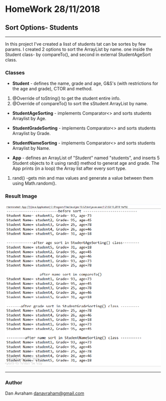 # HomeWork 28/11/2018
## Sort Options- Students
***



In this project I've created a lisst of students tat can be sortes by few params.
I created 2 options to sort the ArrayList by name. one inside the Student class- by compareTo(), and second in external StudentAgeSort class.

### Classes

* **Student** - defines the name, grade and age, G&S's (with restrictions for the age and grade), CTOR and method.
1. @Override of toString() to get the student entire info.
2. @Override of compareTo() to sort the sStudent ArrayList by name.

* **StudentAgeSorting** - implements Comparator<> and sorts students Arraylist by Age.

* **StudentGradeSorting** - implements Comparator<> and sorts students Arraylist by Grade.

* **StudentNameSorting** - implements Comparator<> and sorts students Arraylist by Name.

* **App** - defines an ArrayList of "Student" named "students", and inserts 5 Student objects to it using rand() method to generat age and grade.
The App prints (in a loop) the Array list after every sort type.
1. rand() -gets min and max values and generate a value between them using Math.random().

### Result Image
![](Result.png)

***
 ### Author
 Dan Avraham
danavraham@gmail.com

